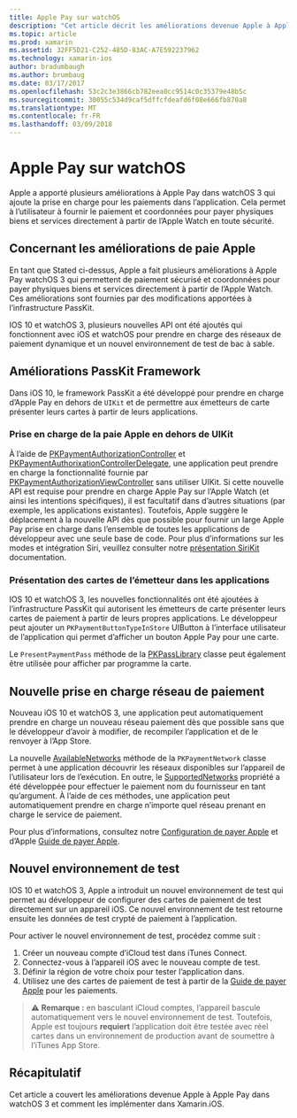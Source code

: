 ```yaml
---
title: Apple Pay sur watchOS
description: "Cet article décrit les améliorations devenue Apple à Apple Pay watchOS 3 et comment les implémenter dans Xamarin.iOS pour Apple Watch."
ms.topic: article
ms.prod: xamarin
ms.assetid: 32FF5D21-C252-485D-83AC-A7E592237962
ms.technology: xamarin-ios
author: bradumbaugh
ms.author: brumbaug
ms.date: 03/17/2017
ms.openlocfilehash: 53c2c3e3866cb782eea0cc9514c0c35379e48b5c
ms.sourcegitcommit: 30055c534d9caf5dffcfdeafd6f08e666fb870a8
ms.translationtype: MT
ms.contentlocale: fr-FR
ms.lasthandoff: 03/09/2018
---
```

# <a name="apple-pay-on-watchos"></a>Apple Pay sur watchOS

Apple a apporté plusieurs améliorations à Apple Pay dans watchOS 3 qui ajoute la prise en charge pour les paiements dans l’application. Cela permet à l’utilisateur à fournir le paiement et coordonnées pour payer physiques biens et services directement à partir de l’Apple Watch en toute sécurité.


## <a name="about-apple-pay-enhancements"></a>Concernant les améliorations de paie Apple

En tant que Stated ci-dessus, Apple a fait plusieurs améliorations à Apple Pay watchOS 3 qui permettent de paiement sécurisé et coordonnées pour payer physiques biens et services directement à partir de l’Apple Watch. Ces améliorations sont fournies par des modifications apportées à l’infrastructure PassKit.

IOS 10 et watchOS 3, plusieurs nouvelles API ont été ajoutés qui fonctionnent avec iOS et watchOS pour prendre en charge des réseaux de paiement dynamique et un nouvel environnement de test de bac à sable.

## <a name="passkit-framework-enhancements"></a>Améliorations PassKit Framework

Dans iOS 10, le framework PassKit a été développé pour prendre en charge d’Apple Pay en dehors de `UIKit` et de permettre aux émetteurs de carte présenter leurs cartes à partir de leurs applications. 

### <a name="supporting-apple-pay-outside-of-uikit"></a>Prise en charge de la paie Apple en dehors de UIKit

À l’aide de [PKPaymentAuthorizationController](https://developer.apple.com/reference/passkit/pkpaymentauthorizationcontroller) et [PKPaymentAuthorixationControllerDelegate](https://developer.apple.com/reference/passkit/pkpaymentauthorizationcontrollerdelegate), une application peut prendre en charge la fonctionnalité fournie par [ PKPaymentAuthorizationViewController](https://developer.apple.com/reference/passkit/pkpaymentauthorizationviewcontroller) sans utiliser UIKit. Si cette nouvelle API est requise pour prendre en charge Apple Pay sur l’Apple Watch (et ainsi les intentions spécifiques), il est facultatif dans d’autres situations (par exemple, les applications existantes). Toutefois, Apple suggère le déplacement à la nouvelle API dès que possible pour fournir un large Apple Pay prise en charge dans l’ensemble de toutes les applications de développeur avec une seule base de code. Pour plus d’informations sur les modes et intégration Siri, veuillez consulter notre [présentation SiriKit](~/ios/platform/sirikit/index.md) documentation.

### <a name="presenting-issuer-cards-from-within-apps"></a>Présentation des cartes de l’émetteur dans les applications

IOS 10 et watchOS 3, les nouvelles fonctionnalités ont été ajoutées à l’infrastructure PassKit qui autorisent les émetteurs de carte présenter leurs cartes de paiement à partir de leurs propres applications. Le développeur peut ajouter un `PKPaymentButtonTypeInStore` UIButton à l’interface utilisateur de l’application qui permet d’afficher un bouton Apple Pay pour une carte.

Le `PresentPaymentPass` méthode de la [PKPassLibrary](https://developer.apple.com/reference/passkit/pkpasslibrary) classe peut également être utilisée pour afficher par programme la carte.

## <a name="new-payment-network-support"></a>Nouvelle prise en charge réseau de paiement

Nouveau iOS 10 et watchOS 3, une application peut automatiquement prendre en charge un nouveau réseau paiement dès que possible sans que le développeur d’avoir à modifier, de recompiler l’application et de le renvoyer à l’App Store.

La nouvelle [AvailableNetworks](https://developer.apple.com/reference/passkit/pkpaymentrequest/1833288-availablenetworks) méthode de la `PKPaymentNetwork` classe permet à une application découvrir les réseaux disponibles sur l’appareil de l’utilisateur lors de l’exécution. En outre, le [SupportedNetworks](https://developer.apple.com/reference/passkit/pkpaymentrequest/1619329-supportednetworks) propriété a été développée pour effectuer le paiement nom du fournisseur en tant qu’argument. À l’aide de ces méthodes, une application peut automatiquement prendre en charge n’importe quel réseau prenant en charge le service de paiement.

Pour plus d’informations, consultez notre [Configuration de payer Apple](~/ios/platform/apple-pay.md) et d’Apple [Guide de payer Apple](https://developer.apple.com/apple-pay/).

## <a name="new-testing-environment"></a>Nouvel environnement de test

IOS 10 et watchOS 3, Apple a introduit un nouvel environnement de test qui permet au développeur de configurer des cartes de paiement de test directement sur un appareil iOS. Ce nouvel environnement de test retourne ensuite les données de test crypté de paiement à l’application.

Pour activer le nouvel environnement de test, procédez comme suit :

1. Créer un nouveau compte d’iCloud test dans iTunes Connect.
2. Connectez-vous à l’appareil iOS avec le nouveau compte de test.
3. Définir la région de votre choix pour tester l’application dans.
4. Utilisez une des cartes de paiement de test à partir de la [Guide de payer Apple](https://developer.apple.com/apple-pay/) pour les paiements.

> ⚠️ **Remarque :** en basculant iCloud comptes, l’appareil bascule automatiquement vers le nouvel environnement de test. Toutefois, Apple est toujours **requiert** l’application doit être testée avec réel cartes dans un environnement de production avant de soumettre à l’iTunes App Store.

## <a name="summary"></a>Récapitulatif

Cet article a couvert les améliorations devenue Apple à Apple Pay dans watchOS 3 et comment les implémenter dans Xamarin.iOS.
